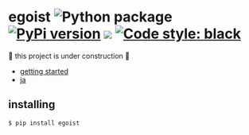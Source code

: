 # egoist ![Python package](https://github.com/podhmo/egoist/workflows/Python%20package/badge.svg) [![PyPi version](https://img.shields.io/pypi/v/egoist.svg)](https://pypi.python.org/pypi/egoist) [![](https://img.shields.io/badge/python-3.7+-blue.svg)](https://www.python.org/download/releases/3.7.0/) [![Code style: black](https://img.shields.io/badge/code%20style-black-000000.svg)](https://black.readthedocs.io/en/stable/)

:construction: this project is under construction :construction:

- [getting started](./docs/00getting-started.md)
- [ja](./docs/ja/README.md)

## installing

```console
$ pip install egoist
```
